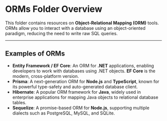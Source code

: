 # ORMs Folder Overview
This folder contains resources on **Object-Relational Mapping (ORM)** tools. ORMs allow you to interact with a database using an object-oriented paradigm, reducing the need to write raw SQL queries.

---

## Examples of ORMs
* **Entity Framework / EF Core**: An ORM for **.NET** applications, enabling developers to work with databases using .NET objects. **EF Core** is the modern, cross-platform version.
* **Prisma**: A next-generation ORM for **Node.js** and **TypeScript**, known for its powerful type-safety and auto-generated database client.
* **Hibernate**: A popular ORM framework for **Java**, widely used in enterprise applications for mapping Java objects to relational database tables.
* **Sequelize**: A promise-based ORM for **Node.js**, supporting multiple dialects such as PostgreSQL, MySQL, and SQLite.